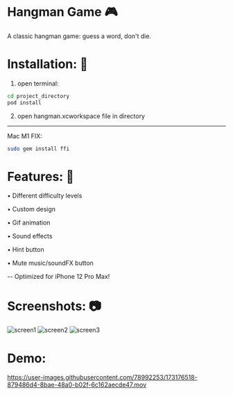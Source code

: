# Hangman Game 🎮

A classic hangman game: guess a word, don't die.

# Installation: 📝

1. open terminal:

```sh
cd project_directory
pod install
```
2. open hangman.xcworkspace file in directory
-----------
Mac M1 FIX: 

```sh
sudo gem install ffi
```

# Features: 🚀

• Different difficulty levels

• Custom design

• Gif animation

• Sound effects

• Hint button

• Mute music/soundFX button

-- Optimized for iPhone 12 Pro Max!

# Screenshots: 📷

![screen1](https://user-images.githubusercontent.com/78992253/173176223-b25596a2-2c19-49a1-a729-ba01bfbad537.png)
![screen2](https://user-images.githubusercontent.com/78992253/173176294-834da72f-cf05-4413-9059-5f8f33835a15.png)
![screen3](https://user-images.githubusercontent.com/78992253/173176296-07602b40-0789-448d-a80d-0090390147df.png)

# Demo:

https://user-images.githubusercontent.com/78992253/173176518-879486d4-8bae-48a0-b02f-6c162aecde47.mov
